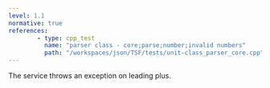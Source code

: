 ```yaml
---
level: 1.1
normative: true
references:
        - type: cpp_test
          name: "parser class - core;parse;number;invalid numbers"
          path: "/workspaces/json/TSF/tests/unit-class_parser_core.cpp"
---
```


The service throws an exception on leading plus.
